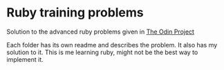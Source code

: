 <h1>Ruby training problems</h1>

Solution to the advanced ruby problems given in <a href="http://theodinproject.com">The Odin Project</a>

Each folder has its own readme and describes the problem. It also has my solution to it. This is me learning ruby, might not be the best way to implement it.